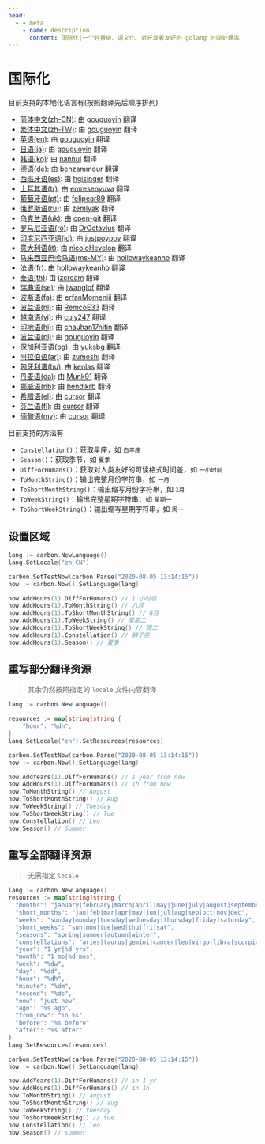 ```yaml
---
head:
  - - meta
    - name: description
      content: 国际化|一个轻量级、语义化、对开发者友好的 golang 时间处理库
---
```


# 国际化

目前支持的本地化语言有(按照翻译先后顺序排列)

* [简体中文(zh-CN)](https://github.com/dromara/carbon/blob/master/lang/zh-CN.json "简体中文"): 由 [gouguoyin](https://github.com/gouguoyin "gouguoyin") 翻译
* [繁体中文(zh-TW)](https://github.com/dromara/carbon/blob/master/lang/zh-TW.json "繁体中文"): 由 [gouguoyin](https://github.com/gouguoyin "gouguoyin") 翻译
* [英语(en)](https://github.com/dromara/carbon/blob/master/lang/en.json "英语"): 由 [gouguoyin](https://github.com/gouguoyin "gouguoyin") 翻译
* [日语(ja)](https://github.com/dromara/carbon/blob/master/lang/ja.json "日语"): 由 [gouguoyin](https://github.com/gouguoyin "gouguoyin") 翻译
* [韩语(ko)](https://github.com/dromara/carbon/blob/master/lang/ko.json "韩语"): 由 [nannul](https://github.com/nannul "nannul") 翻译
* [德语(de)](https://github.com/dromara/carbon/blob/master/lang/de.json "德语"): 由 [benzammour](https://github.com/benzammour "benzammour") 翻译
* [西班牙语(es)](https://github.com/dromara/carbon/blob/master/lang/es.json "西班牙语"): 由 [hgisinger](https://github.com/hgisinger "hgisinger") 翻译
* [土耳其语(tr)](https://github.com/dromara/carbon/blob/master/lang/tr.json "土耳其语"): 由 [emresenyuva](https://github.com/emresenyuva "emresenyuva") 翻译
* [葡萄牙语(pt)](https://github.com/dromara/carbon/blob/master/lang/pt.json "葡萄牙语"): 由 [felipear89](https://github.com/felipear89 "felipear89") 翻译
* [俄罗斯语(ru)](https://github.com/dromara/carbon/blob/master/lang/ru.json "俄罗斯语"): 由 [zemlyak](https://github.com/zemlyak "zemlyak") 翻译
* [乌克兰语(uk)](https://github.com/dromara/carbon/blob/master/lang/uk.json "乌克兰语"): 由 [open-git](https://github.com/open-git "open-git") 翻译
* [罗马尼亚语(ro)](https://github.com/dromara/carbon/blob/master/lang/ro.json "罗马尼亚语"): 由 [DrOctavius](https://github.com/DrOctavius "DrOctavius") 翻译
* [印度尼西亚语(id)](https://github.com/dromara/carbon/blob/master/lang/id.json "印度尼西亚语"): 由 [justpoypoy](https://github.com/justpoypoy "justpoypoy") 翻译
* [意大利语(it)](https://github.com/dromara/carbon/blob/master/lang/it.json "意大利语"): 由 [nicoloHevelop](https://github.com/justpoypoy "nicoloHevelop") 翻译
* [马来西亚巴哈马语(ms-MY)](https://github.com/dromara/carbon/blob/master/lang/ms-MY.json "马来西亚巴哈马语"):
  由 [hollowaykeanho](https://github.com/hollowaykeanho "hollowaykeanho") 翻译
* [法语(fr)](https://github.com/dromara/carbon/blob/master/lang/fr.json "法语"): 由 [hollowaykeanho](https://github.com/hollowaykeanho "hollowaykeanho") 翻译
* [泰语(th)](https://github.com/dromara/carbon/blob/master/lang/th.json "泰语"): 由 [izcream](https://github.com/izcream "izcream") 翻译
* [瑞典语(se)](https://github.com/dromara/carbon/blob/master/lang/se.json "瑞典语"): 由 [jwanglof](https://github.com/jwanglof "jwanglof") 翻译
* [波斯语(fa)](https://github.com/dromara/carbon/blob/master/lang/fa.json "波斯语"): 由 [erfanMomeniii](https://github.com/ErfanMomeniii "ErfanMomeniii") 翻译
* [波兰语(nl)](https://github.com/dromara/carbon/blob/master/lang/nl.json "波兰语"): 由 [RemcoE33](https://github.com/RemcoE33 "RemcoE33") 翻译
* [越南语(vi)](https://github.com/dromara/carbon/blob/master/lang/vi.json "越南语"): 由 [culy247](https://github.com/culy247 "culy247") 翻译
* [印地语(hi)](https://github.com/dromara/carbon/blob/master/lang/hi.json "印地语"): 由 [chauhan17nitin](https://github.com/chauhan17nitin "chauhan17nitin") 翻译
* [波兰语(pl)](https://github.com/dromara/carbon/blob/master/lang/pl.json "波兰语"): 由 [gouguoyin](https://github.com/gouguoyin "gouguoyin") 翻译
* [保加利亚语(bg)](https://github.com/dromara/carbon/blob/master/lang/bg.json "保加利亚语"): 由 [yuksbg](https://github.com/yuksbg "yuksbg") 翻译
* [阿拉伯语(ar)](https://github.com/dromara/carbon/blob/master/lang/bg.json "阿拉伯语"): 由 [zumoshi](https://github.com/zumoshi "zumoshi") 翻译
* [匈牙利语(hu)](https://github.com/dromara/carbon/blob/master/lang/hu.json "匈牙利语"): 由 [kenlas](https://github.com/kenlas "kenlas") 翻译
* [丹麦语(da)](https://github.com/dromara/carbon/blob/master/lang/da.json "丹麦语"): 由 [Munk91](https://github.com/Munk91 "Munk91") 翻译
* [挪威语(nb)](https://github.com/dromara/carbon/blob/master/lang/nb.json "挪威语"): 由 [bendikrb](https://github.com/bendikrb "bendikrb") 翻译
* [希腊语(el)](https://github.com/dromara/carbon/blob/master/lang/el.json "希腊语"): 由 [cursor](https://cursor.com "cursor") 翻译
* [芬兰语(fi)](https://github.com/dromara/carbon/blob/master/lang/fi.json "芬兰语"): 由 [cursor](https://cursor.com "cursor") 翻译
* [缅甸语(my)](https://github.com/dromara/carbon/blob/master/lang/my.json "缅甸语"): 由 [cursor](https://cursor.com "cursor") 翻译

目前支持的方法有

* `Constellation()`：获取星座，如 `白羊座`
* `Season()`：获取季节，如 `夏季`
* `DiffForHumans()`：获取对人类友好的可读格式时间差，如 `一小时前`
* `ToMonthString()`：输出完整月份字符串，如 `一月`
* `ToShortMonthString()`：输出缩写月份字符串，如 `1月`
* `ToWeekString()`：输出完整星期字符串，如 `星期一`
* `ToShortWeekString()`：输出缩写星期字符串，如 `周一`

## 设置区域

```go
lang := carbon.NewLanguage()
lang.SetLocale("zh-CN")

carbon.SetTestNow(carbon.Parse("2020-08-05 13:14:15"))
now := carbon.Now().SetLanguage(lang)

now.AddHours(1).DiffForHumans() // 1 小时后
now.AddHours(1).ToMonthString() // 八月
now.AddHours(1).ToShortMonthString() // 8月
now.AddHours(1).ToWeekString() // 星期二
now.AddHours(1).ToShortWeekString() // 周二
now.AddHours(1).Constellation() // 狮子座
now.AddHours(1).Season() // 夏季
```

## 重写部分翻译资源
> 其余仍然按照指定的 `locale` 文件内容翻译
```go
lang := carbon.NewLanguage()

resources := map[string]string {
	"hour": "%dh",
}
lang.SetLocale("en").SetResources(resources)

carbon.SetTestNow(carbon.Parse("2020-08-05 13:14:15"))
now := carbon.Now().SetLanguage(lang)

now.AddYears(1).DiffForHumans() // 1 year from now
now.AddHours(1).DiffForHumans() // 1h from now
now.ToMonthString() // August
now.ToShortMonthString() // Aug
now.ToWeekString() // Tuesday
now.ToShortWeekString() // Tue
now.Constellation() // Leo
now.Season() // Summer
```

## 重写全部翻译资源
> 无需指定 `locale`
```go
lang := carbon.NewLanguage()
resources := map[string]string {
  "months": "january|february|march|april|may|june|july|august|september|october|november|december",
  "short_months": "jan|feb|mar|apr|may|jun|jul|aug|sep|oct|nov|dec",
  "weeks": "sunday|monday|tuesday|wednesday|thursday|friday|saturday",
  "short_weeks": "sun|mon|tue|wed|thu|fri|sat",
  "seasons": "spring|summer|autumn|winter",
  "constellations": "aries|taurus|gemini|cancer|leo|virgo|libra|scorpio|sagittarius|capricornus|aquarius|pisce",
  "year": "1 yr|%d yrs",
  "month": "1 mo|%d mos",
  "week": "%dw",
  "day": "%dd",
  "hour": "%dh",
  "minute": "%dm",
  "second": "%ds",
  "now": "just now",
  "ago": "%s ago",
  "from_now": "in %s",
  "before": "%s before",
  "after": "%s after",
}
lang.SetResources(resources)

carbon.SetTestNow(carbon.Parse("2020-08-05 13:14:15"))
now := carbon.Now().SetLanguage(lang)

now.AddYears(1).DiffForHumans() // in 1 yr
now.AddHours(1).DiffForHumans() // in 1h
now.ToMonthString() // august
now.ToShortMonthString() // aug
now.ToWeekString() // tuesday
now.ToShortWeekString() // tue
now.Constellation() // leo
now.Season() // summer
```